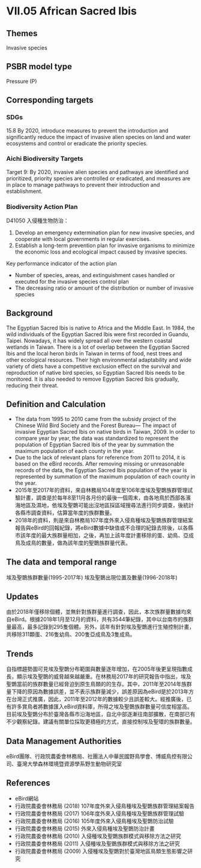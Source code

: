 # VII.05 African Sacred Ibis

<script type="text/javascript" src="http://cdn.mathjax.org/mathjax/latest/MathJax.js?config=TeX-AMS-MML_HTMLorMML"></script>

## Themes
Invasive species
## PSBR model type
Pressure (P)
## Corresponding targets
### SDGs
15.8 By 2020, introduce measures to prevent the introduction and significantly reduce the impact of invasive alien species on land and water ecosystems and control or eradicate the priority species.
### Aichi Biodiversity Targets
Target 9: By 2020, invasive alien species and pathways are identified and prioritized, priority species are controlled or eradicated, and measures are in place to manage pathways to prevent their introduction and establishment.
### Biodiversity Action Plan
D41050 入侵種生物防治：
1. Develop an emergency extermination plan for new invasive species, and cooperate with local governments in regular exercises.
2. Establish a long-term prevention plan for invasive organisms to minimize the economic loss and ecological impact caused by invasive species.

Key performance indicator of the action plan
* Number of species, areas, and extinguishment cases handled or executed for the invasive species control plan
* The decreasing ratio or amount of the distribution or number of invasive species
## Background
The Egyptian Sacred Ibis is native to Africa and the Middle East. In 1984, the wild individuals of the Egyptian Sacred Ibis were first recorded in Guandu, Taipei. Nowadays, it has widely spread all over the western coastal wetlands in Taiwan. There is a lot of overlap between the Egyptian Sacred Ibis and the local heron birds in Taiwan in terms of food, nest trees and other ecological resources. Their high environmental adaptability and wide variety of diets have a competitive exclusion effect on the survival and reproduction of native bird species, so Egyptian Sacred Ibis needs to be monitored. It is also needed to remove Egyptian Sacred Ibis gradually, reducing their threat.
## Definition and Calculation
* The data from 1995 to 2010 came from the subsidy project of the Chinese Wild Bird Society and the Forest Bureau— The impact of invasive Egyptian Sacred Ibis on native birds in Taiwan, 2009. In order to compare year by year, the data was standardized to represent the population of Egyptian Sacred Ibis of the year by summation the maximum population of each county in the year.
* Due to the lack of relevant plans for reference from 2011 to 2014, it is based on the eBird records. After removing missing or unreasonable records of the data, the Egyptian Sacred Ibis population of the year is represented by summation of the maximum population of each county in the year.
* 2015年至2017年的資料，來自林務局104年度至106年度埃及聖䴉族群管理試驗計畫，調查是於每年8至11月各月份的最後一個周末，由各地鳥於西部各濱海地區及濕地，依埃及聖䴉可能出沒地區採區域搜尋法進行同步調查，後統計各縣市調查資料，估算當年度的族群數量。
* 2018年的資料，則是來自林務局107年度外來入侵鳥種埃及聖䴉族群管理結案報告與eBird的回報紀錄，將eBird數據中缺值或不合理的紀錄去除後，以各縣市該年度的最大族群量相加，之後，再加上該年度計畫移除的蛋、幼鳥、亞成鳥及成鳥的數量，做為該年度的聖䴉族群量代表。
## The data and temporal range
埃及聖䴉族群數量(1995-2017年) 埃及聖䴉出現位置及數量(1996-2018年)
## Updates
由於2018年僅移除個體，並無針對族群量進行調查，因此，本次族群量數據均來自eBird。根據2018年1月至12月的資料，共有3544筆紀錄，其中以台南市的族群量最高，最多記錄到295隻個體。另外，該年有針對埃及聖䴉進行生殖控制計畫，共移除311顆蛋、216隻幼鳥、200隻亞成鳥及3隻成鳥。
## Trends
自指標趨勢圖可見埃及聖䴉分布範圍與數量逐年增加，在2005年後更呈現指數成長，顯示埃及聖䴉的威脅越來越嚴重。在林務局2017年的研究報告中指出，埃及聖䴉當前的族群數量已經脅迫到原生鳥類的的生存。其中，2011年至2014年族群量下降的原因為數據誤差，並不表示族群量減少，誤差原因為eBird是於2013年方在台灣正式推廣，因此，2011年至2012年的數據較少且誤差較大。經推廣後，已有許多賞鳥者將數據匯入eBird資料庫，所得之埃及聖䴉族群數量可信度相當高。 目前埃及聖䴉分布於臺灣各縣市沿海地區，自北中部逐漸往南部擴散，在南部已有不少觀察紀錄。建議有關單位採取更積極的方式，直接控制埃及聖環的族群數量。
## Data Management Authorities
eBird團隊、行政院農委會林務局、社團法人中華民國野鳥學會、博威鳥控有限公司、臺灣大學森林環境暨資源學系野生動物研究室
## References
* eBird網站
* 行政院農委會林務局 (2018) 107年度外來入侵鳥種埃及聖䴉族群管理結案報告
* 行政院農委會林務局 (2017) 106年度外來入侵鳥種埃及聖䴉族群管理試驗
* 行政院農委會林務局 (2016) 105年度外來入侵鳥種埃及聖䴉防治試驗
* 行政院農委會林務局 (2015) 外來入侵鳥種埃及聖䴉防治計畫
* 行政院農委會林務局 (2010) 入侵種埃及聖䴉族群模式與移除方法之研究
* 行政院農委會林務局 (2011) 入侵種埃及聖䴉族群模式與移除方法之研究
* 行政院農委會林務局 (2009) 入侵種埃及聖䴉對於臺灣地區鳥類生態影響之研究